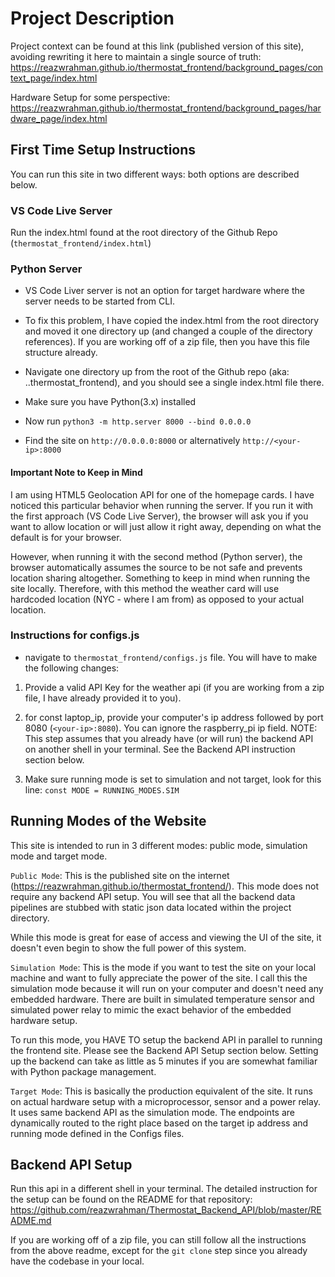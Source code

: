 # Project Description

Project context can be found at this link (published version of this site), 
avoiding rewriting it here to maintain a single source of truth:  
https://reazwrahman.github.io/thermostat_frontend/background_pages/context_page/index.html  

Hardware Setup for some perspective: https://reazwrahman.github.io/thermostat_frontend/background_pages/hardware_page/index.html 

## First Time Setup Instructions    

You can run this site in two different ways: both options are described below.

### VS Code Live Server  

Run the index.html found at the root directory of the Github Repo (```thermostat_frontend/index.html```)

### Python Server  

- VS Code Liver server is not an option for target hardware where the server 
needs to be started from CLI.

- To fix this problem, I have copied the index.html from the root directory and moved it one directory up (and changed a couple of the directory references). 
If you are working off of a zip file, then you have this file structure already.

- Navigate one directory up from the root of the Github repo (aka: ..thermostat_frontend), and you should see a single index.html file there. 

- Make sure you have Python(3.x) installed 

- Now run ```python3 -m http.server 8000 --bind 0.0.0.0 ```

- Find the site on ```http://0.0.0.0:8000``` or alternatively 
```http://<your-ip>:8000```

#### Important Note to Keep in Mind

I am using HTML5 Geolocation API for one of the homepage cards. I have noticed this particular behavior when running the server. If you run it with the first approach (VS Code Live Server), the browser will ask you if you want to allow location or will just allow it right away, depending on what the default is for your browser. 

However, when running it with the second method (Python server), the browser automatically assumes the source to be not safe and prevents location sharing altogether. Something to keep in mind when running the site locally. Therefore, with this method the weather card will use hardcoded location (NYC - where I am from) as opposed to your actual location. 

### Instructions for configs.js  

- navigate to ```thermostat_frontend/configs.js``` file. You will have to make the following changes: 

1) Provide a valid API Key for the weather api (if you are working from a zip file, I have already provided it to you). 

2) for const laptop_ip, provide your computer's ip address followed by 
port 8080 (```<your-ip>:8080```). You can ignore the 
raspberry_pi ip field. 
NOTE: This step assumes that you already have (or will run) the backend API on another shell in your terminal. See the Backend API instruction section below.

3) Make sure running mode is set to simulation and not target, look for this line: ```const MODE = RUNNING_MODES.SIM```


## Running Modes of the Website

This site is intended to run in 3 different modes: public mode, simulation mode and target mode. 

```Public Mode```: This is the published site on the internet (https://reazwrahman.github.io/thermostat_frontend/). This mode does not require any backend API setup. You will see that all the backend data pipelines are stubbed with static
json data located within the project directory. 

While this mode is great for ease of access and viewing the UI of the site,
it doesn't even begin to show the full power of this system. 

```Simulation Mode```: This is the mode if you want to test the site on your local machine and want to fully appreciate the power of the site. I call this the simulation mode because it will run on your computer and doesn't need any 
embedded hardware. There are built in simulated temperature sensor and simulated power relay to mimic the exact behavior of the embedded hardware setup. 

To run this mode, you HAVE TO setup the backend API in parallel to running the
frontend site. Please see the Backend API Setup section below. Setting up the backend can take as little as 5 minutes if you are somewhat familiar with Python package management.  

```Target Mode```: This is basically the production equivalent of the site. It runs on actual hardware setup with a microprocessor, sensor and a power relay. It uses same backend API as the simulation mode. The endpoints are dynamically routed to the right place based on the target ip address and running mode defined in the Configs files.  


## Backend API Setup 

Run this api in a different shell in your terminal. The detailed instruction for the setup can be found on the README for that repository: https://github.com/reazwrahman/Thermostat_Backend_API/blob/master/README.md 

If you are working off of a zip file, you can still follow all the instructions from the above readme, except for the ```git clone``` step since you already have the codebase in your local. 